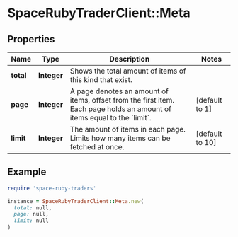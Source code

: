 # SpaceRubyTraderClient::Meta

## Properties

| Name | Type | Description | Notes |
| ---- | ---- | ----------- | ----- |
| **total** | **Integer** | Shows the total amount of items of this kind that exist. |  |
| **page** | **Integer** | A page denotes an amount of items, offset from the first item. Each page holds an amount of items equal to the &#x60;limit&#x60;. | [default to 1] |
| **limit** | **Integer** | The amount of items in each page. Limits how many items can be fetched at once. | [default to 10] |

## Example

```ruby
require 'space-ruby-traders'

instance = SpaceRubyTraderClient::Meta.new(
  total: null,
  page: null,
  limit: null
)
```

